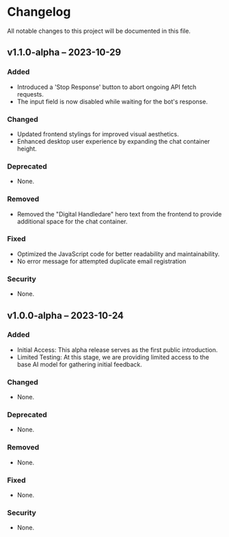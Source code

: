 # Changelog

All notable changes to this project will be documented in this file.

## v1.1.0-alpha – 2023-10-29

### Added
- Introduced a 'Stop Response' button to abort ongoing API fetch requests.
- The input field is now disabled while waiting for the bot's response.

### Changed
- Updated frontend stylings for improved visual aesthetics.
- Enhanced desktop user experience by expanding the chat container height.

### Deprecated
- None.

### Removed
- Removed the "Digital Handledare" hero text from the frontend to provide additional space for the chat container.

### Fixed
- Optimized the JavaScript code for better readability and maintainability.
- No error message for attempted duplicate email registration

### Security
- None.

## v1.0.0-alpha – 2023-10-24

### Added
- Initial Access: This alpha release serves as the first public introduction.
- Limited Testing: At this stage, we are providing limited access to the base AI model for gathering initial feedback.

### Changed
- None.

### Deprecated
- None.

### Removed
- None.

### Fixed
- None.

### Security
- None.


